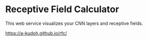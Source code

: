 # Receptive Field Calculator

This web service visualizes your CNN layers and receptive fields.

https://a-kudoh.github.io/rfc/

